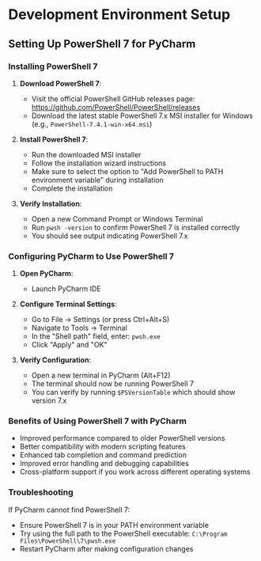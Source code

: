 # Development Environment Setup

## Setting Up PowerShell 7 for PyCharm

### Installing PowerShell 7

1. **Download PowerShell 7**:
   - Visit the official PowerShell GitHub releases page: https://github.com/PowerShell/PowerShell/releases
   - Download the latest stable PowerShell 7.x MSI installer for Windows (e.g., `PowerShell-7.4.1-win-x64.msi`)

2. **Install PowerShell 7**:
   - Run the downloaded MSI installer
   - Follow the installation wizard instructions
   - Make sure to select the option to "Add PowerShell to PATH environment variable" during installation
   - Complete the installation

3. **Verify Installation**:
   - Open a new Command Prompt or Windows Terminal
   - Run `pwsh -version` to confirm PowerShell 7 is installed correctly
   - You should see output indicating PowerShell 7.x

### Configuring PyCharm to Use PowerShell 7

1. **Open PyCharm**:
   - Launch PyCharm IDE

2. **Configure Terminal Settings**:
   - Go to File → Settings (or press Ctrl+Alt+S)
   - Navigate to Tools → Terminal
   - In the "Shell path" field, enter: `pwsh.exe`
   - Click "Apply" and "OK"

3. **Verify Configuration**:
   - Open a new terminal in PyCharm (Alt+F12)
   - The terminal should now be running PowerShell 7
   - You can verify by running `$PSVersionTable` which should show version 7.x

### Benefits of Using PowerShell 7 with PyCharm

- Improved performance compared to older PowerShell versions
- Better compatibility with modern scripting features
- Enhanced tab completion and command prediction
- Improved error handling and debugging capabilities
- Cross-platform support if you work across different operating systems

### Troubleshooting

If PyCharm cannot find PowerShell 7:
- Ensure PowerShell 7 is in your PATH environment variable
- Try using the full path to the PowerShell executable: `C:\Program Files\PowerShell\7\pwsh.exe`
- Restart PyCharm after making configuration changes